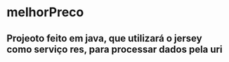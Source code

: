 # melhorPreco
## Projeoto feito em java, que utilizará o jersey como serviço res, para processar dados pela uri
